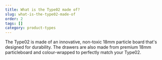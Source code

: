 ```yaml
---
title: What is the Type02 made of?
slug: what-is-the-type02-made-of
order: 2
tags: []
category: product-types
---
```


The Type02 is made of an innovative, non-toxic 18mm particle board that's designed for durability. The drawers are also made from premium 18mm particleboard and colour-wrapped to perfectly match your Type02.
